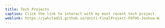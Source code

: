 ```yaml
---
title: Tech Projects
caption: Click the link to interact with my most recent tech project.
weblink: https://jwhitad15.github.io/Unit1-FinalProject-FOTHS-Joshua-W/
---
```

